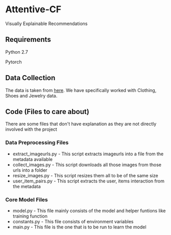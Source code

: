 # Attentive-CF
Visually Explainable Recommendations

## Requirements
Python 2.7

Pytorch

## Data Collection
The data is taken from [here](http://jmcauley.ucsd.edu/data/amazon/). We have specifically worked with Clothing, Shoes and Jewelry data.

## Code (Files to care about)
There are some files that don't have explanation as they are not directly involved with the project

### Data Preprocessing Files
* extract_imageurls.py - This script extracts imageurls into a file from the metadata available
* collect_images.py - This script downloads all those images from those urls into a folder
* resize_images.py - This script resizes them all to be of the same size
* user_item_pairs.py - This script extracts the user, items interaction from the metadata

### Core Model Files
* model.py - This file mainly consists of the model and helper funtions like training function
* constants.py - This file consists of environment variables 
* main.py - This file is the one that is to be run to learn the model
